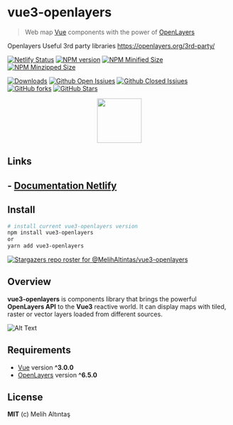 # vue3-openlayers

> Web map [Vue](https://vuejs.org/ "Vue Homepage") components with the power of [OpenLayers](https://openlayers.org/ "OpenLayers Homepage")

Openlayers Useful 3rd party libraries https://openlayers.org/3rd-party/

[![Netlify Status](https://api.netlify.com/api/v1/badges/b6f6de51-4532-40a6-bca2-28e7e3ef2c8a/deploy-status)](https://app.netlify.com/sites/vue3openlayers/deploys)
[![NPM version](https://img.shields.io/npm/v/vue3-openlayers.svg)](https://www.npmjs.com/package/vue3-openlayers)
[![NPM Minified Size](https://img.shields.io/bundlephobia/min/vue3-openlayers?label=package%20minified%20size)](https://www.npmjs.com/package/vue3-openlayers)
[![NPM Minzipped Size](https://img.shields.io/bundlephobia/minzip/vue3-openlayers?label=package%20minzipped%20size)](https://www.npmjs.com/package/vue3-openlayers)


[![Downloads](https://img.shields.io/npm/dt/vue3-openlayers)](https://npmcharts.com/compare/vue3-openlayers?minimal=true)
[![Github Open Issiues](https://img.shields.io/github/issues/MelihAltintas/vue3-openlayers)]()
[![Github Closed Issiues](https://img.shields.io/github/issues-closed-raw/melihaltintas/vue3-openlayers)]()
[![GitHub forks](https://img.shields.io/github/forks/MelihAltintas/vue3-openlayers)]()
[![GitHub Stars](https://img.shields.io/github/stars/MelihAltintas/vue3-openlayers)]()

<p align="center">
  <a href="https://vue3openlayers.netlify.app/" target="_blank" title="Vue OpenLayers Homepage">
    <img width="100" src="https://raw.githubusercontent.com/MelihAltintas/vue3-openlayers/main/logo.png"><br />
  </a>
</p>

## Links

## - [Documentation Netlify](https://vue3openlayers.netlify.app)


## Install

```bash
# install current vue3-openlayers version 
npm install vue3-openlayers
or
yarn add vue3-openlayers
```

[![Stargazers repo roster for @MelihAltintas/vue3-openlayers](https://reporoster.com/stars/MelihAltintas/vue3-openlayers)](https://github.com/MelihAltintas/vue3-openlayers/stargazers)

## Overview

**vue3-openlayers** is components library that brings the powerful **OpenLayers API** to the **Vue3** reactive world. 
It can display maps with tiled, raster or vector layers loaded from different sources.

![Alt Text](https://raw.githubusercontent.com/MelihAltintas/vue3-openlayers/main/vue3-openlayers.gif)

## Requirements

- [Vue](https://vuejs.org/) version **^3.0.0**
- [OpenLayers](https://openlayers.org/) version **^6.5.0**

## License

**MIT** (c) Melih Altıntaş
